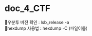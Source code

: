 # doc_4_CTF

🔸우분투 버전 확인 : lsb_release -a          
🔸hexdump 사용법 : hexdump -C (파일이름)       
     
        

